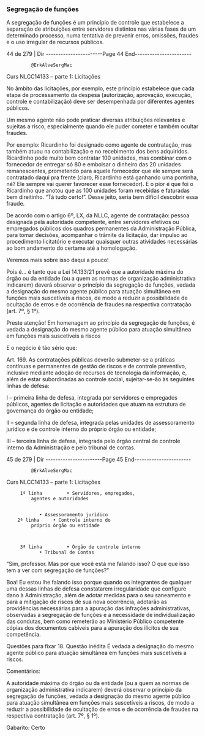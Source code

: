 ### Segregação de funções
A segregação de funções é um princípio de controle que estabelece a separação de atribuições entre servidores
distintos nas várias fases de um determinado processo, numa tentativa de prevenir erros, omissões, fraudes e o
uso irregular de recursos públicos.




 44 de 279 | Dir
-----------------------Page 44 End-----------------------

             @ErkAlveSergMac
 Curs            NLCC14133 – parte 1: Licitações


No âmbito das licitações, por exemplo, este princípio estabelece que cada etapa de processamento da despesa
(autorização, aprovação, execução, controle e contabilização) deve ser desempenhada por diferentes agentes
públicos.

Um mesmo agente não pode praticar diversas atribuições relevantes e sujeitas a risco, especialmente quando
ele puder cometer e também ocultar fraudes.

Por exemplo: Ricardinho foi designado como agente de contratação, mas também atuou na contabilização e no recebimento
dos bens adquiridos. Ricardinho pode muito bem contratar 100 unidades, mas combinar com o fornecedor de entregar só 80
e embolsar o dinheiro das 20 unidades remanescentes, prometendo para aquele fornecedor que ele sempre será contratado
daqui pra frente (claro, Ricardinho está ganhando uma pontinha, né? Ele sempre vai querer favorecer esse fornecedor). E o
pior é que foi o Ricardinho que anotou que as 100 unidades foram recebidas e faturadas bem direitinho. “Tá tudo certo!”.
Desse jeito, seria bem difícil descobrir essa fraude.

De acordo com o artigo 6º, LX, da NLLC, agente de contratação: pessoa designada pela autoridade competente, entre
servidores efetivos ou empregados públicos dos quadros permanentes da Administração Pública, para tomar decisões,
acompanhar o trâmite da licitação, dar impulso ao procedimento licitatório e executar quaisquer outras atividades necessárias
ao bom andamento do certame até a homologação.

Veremos mais sobre isso daqui a pouco!

Pois é... é tanto que a Lei 14.133/21 prevê que a autoridade máxima do órgão ou da entidade (ou a quem as normas
de organização administrativa indicarem) deverá observar o princípio da segregação de funções, vedada a
designação do mesmo agente público para atuação simultânea em funções mais suscetíveis a riscos, de modo
a reduzir a possibilidade de ocultação de erros e de ocorrência de fraudes na respectiva contratação (art. 7º, § 1º).


Preste atenção!
Em homenagem ao princípio da segregação de funções, é vedada a designação do mesmo agente público para atuação simultânea em funções mais suscetíveis a riscos

E o negócio é tão sério que:

Art. 169. As contratações públicas deverão submeter-se a práticas contínuas e permanentes de gestão
de riscos e de controle preventivo, inclusive mediante adoção de recursos de tecnologia da informação,
e, além de estar subordinadas ao controle social, sujeitar-se-ão às seguintes linhas de defesa:

I – primeira linha de defesa, integrada por servidores e empregados públicos, agentes de licitação e
autoridades que atuam na estrutura de governança do órgão ou entidade;

II – segunda linha de defesa, integrada pelas unidades de assessoramento jurídico e de controle interno do
próprio órgão ou entidade;

III – terceira linha de defesa, integrada pelo órgão central de controle interno da Administração e pelo
tribunal de contas.




 45 de 279 | Dir
-----------------------Page 45 End-----------------------

             @ErkAlveSergMac
 Curs       NLCC14133 – parte 1: Licitações




         1ª linha         • Servidores, empregados,
             agentes e autoridades


                • Assessoramento jurídico
        2ª linha     • Controle interno do
             próprio órgão ou entidade



         3ª linha         • Órgão de controle interno
                • Tribunal de Contas



“Sim, professor. Mas por que você está me falando isso? O que que isso tem a ver com segregação de funções?”

Boa! Eu estou lhe falando isso porque quando os integrantes de qualquer uma dessas linhas de defesa constatarem
irregularidade que configure dano à Administração, além de adotar medidas para o seu saneamento e para a
mitigação de riscos de sua nova ocorrência, adotarão as providências necessárias para a apuração das infrações
administrativas, observadas a segregação de funções e a necessidade de individualização das condutas, bem
como remeterão ao Ministério Público competente cópias dos documentos cabíveis para a apuração dos ilícitos
de sua competência.


Questões para fixar
18. Questão inédita
É vedada a designação do mesmo agente público para atuação simultânea em funções mais suscetíveis a riscos.

Comentários:

A autoridade máxima do órgão ou da entidade (ou a quem as normas de organização administrativa indicarem)
deverá observar o princípio da segregação de funções, vedada a designação do mesmo agente público para
atuação simultânea em funções mais suscetíveis a riscos, de modo a reduzir a possibilidade de ocultação de
erros e de ocorrência de fraudes na respectiva contratação (art. 7º, § 1º).

Gabarito: Certo